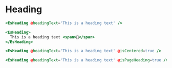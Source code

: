 # Heading

```handlebars
<EsHeading @headingText='This is a heading text' />
```

```handlebars
<EsHeading>
  This is a heading text <span>🐹</span>
</EsHeading>
```

```handlebars
<EsHeading @headingText='This is a heading text' @isCentered=true />
```


```handlebars
<EsHeading @headingText='This is a heading text' @isPageHeading=true />
```
